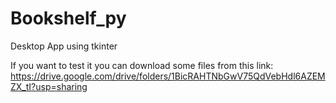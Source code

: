 # Bookshelf_py
Desktop App using tkinter

If you want to test it you can download some files from this link:
https://drive.google.com/drive/folders/1BicRAHTNbGwV75QdVebHdl6AZEMZX_tI?usp=sharing

